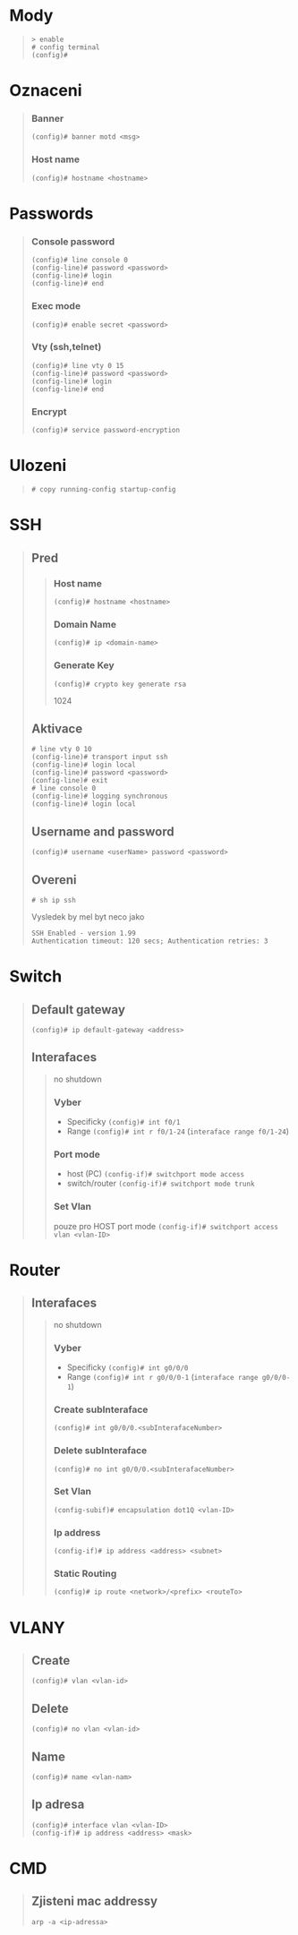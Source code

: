 # Mody

> ```
> > enable
> # config terminal
> (config)#
> ```

# Oznaceni

> ### Banner
>
> ```
> (config)# banner motd <msg>
> ```
>
> ### Host name
>
> ```
> (config)# hostname <hostname>
> ```

# Passwords

> ### Console password
>
> ```
> (config)# line console 0
> (config-line)# password <password>
> (config-line)# login
> (config-line)# end
> ```
>
> ### Exec mode
>
> ```
> (config)# enable secret <password>
> ```
>
> ### Vty (ssh,telnet)
>
> ```
> (config)# line vty 0 15
> (config-line)# password <password>
> (config-line)# login
> (config-line)# end
> ```
>
> ### Encrypt
>
> ```
> (config)# service password-encryption
> ```

# Ulozeni

> ```
> # copy running-config startup-config
> ```

# SSH

> ## Pred
>
> > ### Host name
> >
> > ```
> > (config)# hostname <hostname>
> > ```
> >
> > ### Domain Name
> >
> > ```
> > (config)# ip <domain-name>
> > ```
> >
> > ### Generate Key
> >
> > ```
> > (config)# crypto key generate rsa
> > ```
> >
> > 1024
>
> ## Aktivace
>
> ```
> # line vty 0 10
> (config-line)# transport input ssh
> (config-line)# login local
> (config-line)# password <password>
> (config-line)# exit
> # line console 0
> (config-line)# logging synchronous
> (config-line)# login local
> ```
>
> ## Username and password
>
> ```
> (config)# username <userName> password <password>
> ```
>
> ## Overeni
>
> ```
> # sh ip ssh
> ```
>
> Vysledek by mel byt neco jako
>
> ```
> SSH Enabled - version 1.99
> Authentication timeout: 120 secs; Authentication retries: 3
> ```

# Switch

> ## Default gateway
>
> ```
> (config)# ip default-gateway <address>
> ```
>
>## Interafaces
>
>>  no shutdown
>>
>> ### Vyber
>>
>>  - Specificky `(config)# int f0/1`
>>  - Range `(config)# int r f0/1-24` (`interaface range f0/1-24`)
>>
>> ### Port mode
>>
>>  - host (PC) `(config-if)# switchport mode access`
>>  - switch/router `(config-if)# switchport mode trunk`
>>
>> ### Set Vlan
>>
>>  pouze pro HOST port mode
>> `(config-if)# switchport access vlan <vlan-ID>`

# Router

>## Interafaces
>>
>> no shutdown
>>
>> ### Vyber
>>
>>  - Specificky `(config)# int g0/0/0`
>>  - Range `(config)# int r g0/0/0-1` (`interaface range g0/0/0-1`)
>>
>> ### Create subInteraface
>>
>> `(config)# int g0/0/0.<subInterafaceNumber>`
>>
>> ### Delete subInteraface
>>
>> `(config)# no int g0/0/0.<subInterafaceNumber>`
>>
>> ### Set Vlan
>>
>>  `(config-subif)# encapsulation dot1Q <vlan-ID>`
>> 
>> ### Ip address
>>
>> `(config-if)# ip address <address> <subnet>`
>>
>> ### Static Routing
>>
>> `(config)# ip route <network>/<prefix> <routeTo>`
>>

# VLANY

> ## Create
>
> ```
> (config)# vlan <vlan-id>
> ```
>
> ## Delete
>
> ```
> (config)# no vlan <vlan-id>
> ```
>
> ## Name
>
> ```
> (config)# name <vlan-nam>
> ```
>
> ## Ip adresa
>
> ```
> (config)# interface vlan <vlan-ID>
> (config-if)# ip address <address> <mask>
> ```

# CMD

> ## Zjisteni mac addressy
>
> ```
> arp -a <ip-adressa>
> ```
